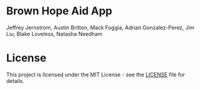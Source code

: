 # Brown Hope Aid App
Jeffrey Jernstrom, Austin Britton, Mack Foggia, Adrian Gonzalez-Perez, Jim Liu, Blake Loveless, Natasha Needham


# License
This project is licensed under the MIT License - see the [LICENSE](LICENSE) file for details.